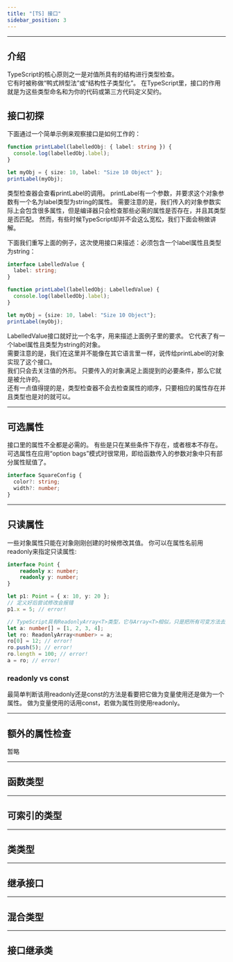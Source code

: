 ```yaml
---
title: "[TS] 接口"
sidebar_position: 3
---
```


-----

## 介绍
TypeScript的核心原则之一是对值所具有的结构进行类型检查。  
它有时被称做“鸭式辨型法”或“结构性子类型化”。 在TypeScript里，接口的作用就是为这些类型命名和为你的代码或第三方代码定义契约。

## 接口初探
下面通过一个简单示例来观察接口是如何工作的：
```typescript
function printLabel(labelledObj: { label: string }) {
  console.log(labelledObj.label);
}

let myObj = { size: 10, label: "Size 10 Object" };
printLabel(myObj);
```
类型检查器会查看printLabel的调用。 printLabel有一个参数，并要求这个对象参数有一个名为label类型为string的属性。 需要注意的是，我们传入的对象参数实际上会包含很多属性，但是编译器只会检查那些必需的属性是否存在，并且其类型是否匹配。 然而，有些时候TypeScript却并不会这么宽松，我们下面会稍做讲解。

下面我们重写上面的例子，这次使用接口来描述：必须包含一个label属性且类型为string：
```typescript
interface LabelledValue {
  label: string;
}

function printLabel(labelledObj: LabelledValue) {
  console.log(labelledObj.label);
}

let myObj = {size: 10, label: "Size 10 Object"};
printLabel(myObj);
```
LabelledValue接口就好比一个名字，用来描述上面例子里的要求。 它代表了有一个label属性且类型为string的对象。  
需要注意的是，我们在这里并不能像在其它语言里一样，说传给printLabel的对象实现了这个接口。  
我们只会去关注值的外形。 只要传入的对象满足上面提到的必要条件，那么它就是被允许的。  
还有一点值得提的是，类型检查器不会去检查属性的顺序，只要相应的属性存在并且类型也是对的就可以。

-----
## 可选属性
接口里的属性不全都是必需的。 有些是只在某些条件下存在，或者根本不存在。 可选属性在应用“option bags”模式时很常用，即给函数传入的参数对象中只有部分属性赋值了。
```typescript
interface SquareConfig {
  color?: string;
  width?: number;
}
```

-----
## 只读属性
一些对象属性只能在对象刚刚创建的时候修改其值。 你可以在属性名前用readonly来指定只读属性:
```typescript
interface Point {
    readonly x: number;
    readonly y: number;
}

let p1: Point = { x: 10, y: 20 };
// 定义好后尝试修改会报错
p1.x = 5; // error!
```

```typescript
// TypeScript具有ReadonlyArray<T>类型，它与Array<T>相似，只是把所有可变方法去掉了，因此可以确保数组创建后再也不能被修改：
let a: number[] = [1, 2, 3, 4];
let ro: ReadonlyArray<number> = a;
ro[0] = 12; // error!
ro.push(5); // error!
ro.length = 100; // error!
a = ro; // error!
```

### readonly vs const
最简单判断该用readonly还是const的方法是看要把它做为变量使用还是做为一个属性。 做为变量使用的话用const，若做为属性则使用readonly。

--------------------------------
## 额外的属性检查
暂略

--------------------------------
## 函数类型
--------------------------------
## 可索引的类型
--------------------------------
## 类类型
--------------------------------
## 继承接口
--------------------------------
## 混合类型
--------------------------------
## 接口继承类